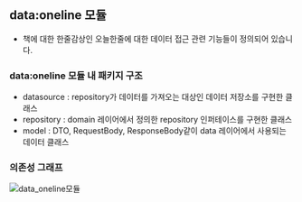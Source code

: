 ## data:oneline 모듈
- 책에 대한 한줄감상인 오늘한줄에 대한 데이터 접근 관련 기능들이 정의되어 있습니다.

### data:oneline 모듈 내 패키지 구조
- datasource : repository가 데이터를 가져오는 대상인 데이터 저장소를 구현한 클래스
- repository : domain 레이어에서 정의한 repository 인퍼테이스를 구현한 클래스
- model : DTO, RequestBody, ResponseBody같이 data 레이어에서 사용되는 데이터 클래스

### 의존성 그래프
![data_oneline모듈](https://github.com/Bookmark-Oneday/Bookmark-Android/assets/39579912/f6672e3b-c8a9-415c-9e1e-39ff50edbd5d)

